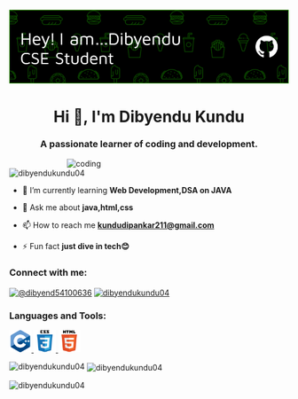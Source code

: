 ![logo](https://github.com/Dibyendukundu04/Dibyendukundu04/blob/main/github-header-image.png)
<h1 align="center">Hi 👋, I'm Dibyendu Kundu</h1>
<h3 align="center">A passionate learner of coding and development.</h3>
<img align="right" alt="coding" width="400" src="https://i.pinimg.com/originals/54/e3/7d/54e37d8074ebcde1d96c77d7b2a7f310.gif">

<p align="left"> <img src="https://komarev.com/ghpvc/?username=dibyendukundu04&label=Profile%20views&color=0e75b6&style=flat" alt="dibyendukundu04" /> </p>

- 🌱 I’m currently learning **Web Development,DSA on JAVA**

- 💬 Ask me about **java,html,css**

- 📫 How to reach me **kundudipankar211@gmail.com**

- ⚡ Fun fact **just dive in tech😊**

<h3 align="left">Connect with me:</h3>
<p align="left">
<a href="https://twitter.com/@dibyend54100636" target="blank"><img align="center" src="https://raw.githubusercontent.com/rahuldkjain/github-profile-readme-generator/master/src/images/icons/Social/twitter.svg" alt="@dibyend54100636" height="30" width="40" /></a>
<a href="https://instagram.com/dibyendukundu04" target="blank"><img align="center" src="https://raw.githubusercontent.com/rahuldkjain/github-profile-readme-generator/master/src/images/icons/Social/instagram.svg" alt="dibyendukundu04" height="30" width="40" /></a>
</p>

<h3 align="left">Languages and Tools:</h3>
<p align="left"> <a href="https://www.w3schools.com/cpp/" target="_blank" rel="noreferrer"> <img src="https://raw.githubusercontent.com/devicons/devicon/master/icons/cplusplus/cplusplus-original.svg" alt="cplusplus" width="40" height="40"/> </a> <a href="https://www.w3schools.com/css/" target="_blank" rel="noreferrer"> <img src="https://raw.githubusercontent.com/devicons/devicon/master/icons/css3/css3-original-wordmark.svg" alt="css3" width="40" height="40"/> </a> <a href="https://www.w3.org/html/" target="_blank" rel="noreferrer"> <img src="https://raw.githubusercontent.com/devicons/devicon/master/icons/html5/html5-original-wordmark.svg" alt="html5" width="40" height="40"/> </a> </p>

<p><img align="left" src="https://github-readme-stats.vercel.app/api/top-langs?username=dibyendukundu04&show_icons=true&locale=en&layout=compact" alt="dibyendukundu04" /></p>

<p>&nbsp;<img align="center" src="https://github-readme-stats.vercel.app/api?username=dibyendukundu04&show_icons=true&locale=en" alt="dibyendukundu04" /></p>

<p><img align="center" src="https://github-readme-streak-stats.herokuapp.com/?user=dibyendukundu04&" alt="dibyendukundu04" /></p>
